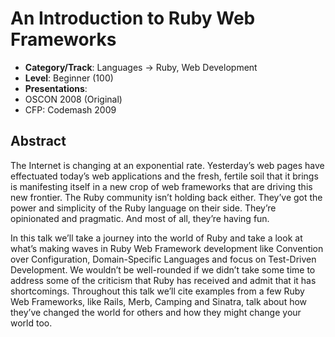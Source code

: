 # An Introduction to Ruby Web Frameworks

* **Category/Track**: Languages -> Ruby, Web Development
* **Level**: Beginner (100)
* **Presentations**:
 * OSCON 2008 (Original)
 * CFP: Codemash 2009

## Abstract

The Internet is changing at an exponential rate. Yesterday’s web pages have effectuated today’s web applications and the fresh, fertile soil that it brings is manifesting itself in a new crop of web frameworks that are driving this new frontier. The Ruby community isn’t holding back either. They’ve got the power and simplicity of the Ruby language on their side. They’re opinionated and pragmatic. And most of all, they’re having fun.

In this talk we’ll take a journey into the world of Ruby and take a look at what’s making waves in Ruby Web Framework development like Convention over Configuration, Domain-Specific Languages and focus on Test-Driven Development. We wouldn’t be well-rounded if we didn’t take some time to address some of the criticism that Ruby has received and admit that it has shortcomings. Throughout this talk we’ll cite examples from a few Ruby Web Frameworks, like Rails, Merb, Camping and Sinatra, talk about how they’ve changed the world for others and how they might change your world too.
